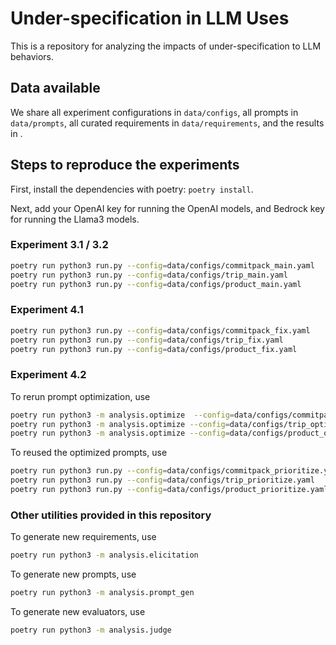 # Under-specification in LLM Uses
This is a repository for analyzing the impacts of under-specification to LLM behaviors.

## Data available
We share all experiment configurations in `data/configs`, all prompts in `data/prompts`, all curated requirements in `data/requirements`, and the results in []().

## Steps to reproduce the experiments

First, install the dependencies with poetry: `poetry install`. 

Next, add your OpenAI key for running the OpenAI models, and Bedrock key for running the Llama3 models.


### Experiment 3.1 / 3.2

```bash
poetry run python3 run.py --config=data/configs/commitpack_main.yaml 
poetry run python3 run.py --config=data/configs/trip_main.yaml 
poetry run python3 run.py --config=data/configs/product_main.yaml 
```

### Experiment 4.1

```bash
poetry run python3 run.py --config=data/configs/commitpack_fix.yaml 
poetry run python3 run.py --config=data/configs/trip_fix.yaml 
poetry run python3 run.py --config=data/configs/product_fix.yaml 
```

### Experiment 4.2

To rerun prompt optimization, use

```bash
poetry run python3 -m analysis.optimize  --config=data/configs/commitpack_optimizer_gen.yaml 
poetry run python3 -m analysis.optimize --config=data/configs/trip_optimizer_gen.yaml 
poetry run python3 -m analysis.optimize --config=data/configs/product_optimizer_gen.yaml 
```


To reused the optimized prompts, use

```bash
poetry run python3 run.py --config=data/configs/commitpack_prioritize.yaml 
poetry run python3 run.py --config=data/configs/trip_prioritize.yaml 
poetry run python3 run.py --config=data/configs/product_prioritize.yaml 
```

### Other utilities provided in this repository

To generate new requirements, use

```bash
poetry run python3 -m analysis.elicitation 
```

To generate new prompts, use

```bash
poetry run python3 -m analysis.prompt_gen 
```

To generate new evaluators, use

```bash
poetry run python3 -m analysis.judge 
```